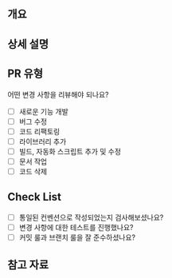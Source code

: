 ## 개요
<!---- 변경 사항 및 관련 이슈에 대해 간단하게 작성해주세요. 어떻게보다 무엇을 왜 수정했는지 설명해주세요. -->

## 상세 설명

## PR 유형
어떤 변경 사항을 리뷰해야 되나요?
- [ ] 새로운 기능 개발
- [ ] 버그 수정
- [ ] 코드 리팩토링
- [ ] 라이브러리 추가
- [ ] 빌드, 자동화 스크립트 추가 및 수정
- [ ] 문서 작업
- [ ] 코드 삭제

## Check List
- [ ] 통일된 컨벤션으로 작성되었는지 검사해보셨나요?
- [ ] 변경 사항에 대한 테스트를 진행했나요?
- [ ] 커밋 룰과 브랜치 룰을 잘 준수하셨나요?

## 참고 자료
<!--해당 기능을 개발하는데 참고하거나 설명한 문서가 있다면 아래의 링크에 추가해주세요. -->